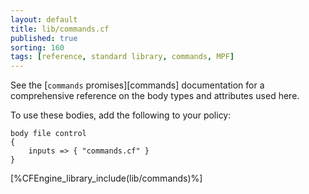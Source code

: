 ```yaml
---
layout: default
title: lib/commands.cf
published: true
sorting: 160
tags: [reference, standard library, commands, MPF]
---
```


See the [`commands` promises][commands] documentation for a
comprehensive reference on the body types and attributes used here.

To use these bodies, add the following to your policy:

```cf3
body file control
{
	inputs => { "commands.cf" }
}
```

[%CFEngine_library_include(lib/commands)%]
